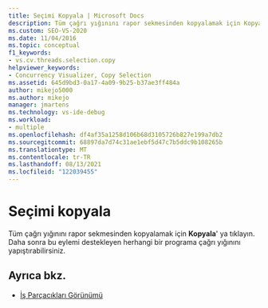 ```yaml
---
title: Seçimi Kopyala | Microsoft Docs
description: Tüm çağrı yığınını rapor sekmesinden kopyalamak için Kopyala ' ya tıklayın. Daha sonra bu eylemi destekleyen herhangi bir programa çağrı yığınını yapıştırabilirsiniz.
ms.custom: SEO-VS-2020
ms.date: 11/04/2016
ms.topic: conceptual
f1_keywords:
- vs.cv.threads.selection.copy
helpviewer_keywords:
- Concurrency Visualizer, Copy Selection
ms.assetid: 645d9bd3-0a17-4a09-9b25-b37ae3ff484a
author: mikejo5000
ms.author: mikejo
manager: jmartens
ms.technology: vs-ide-debug
ms.workload:
- multiple
ms.openlocfilehash: df4af35a1258d106b68d3105726b827e199a7db2
ms.sourcegitcommit: 68897da7d74c31ae1ebf5d47c7b5ddc9b108265b
ms.translationtype: MT
ms.contentlocale: tr-TR
ms.lasthandoff: 08/13/2021
ms.locfileid: "122039455"
---
```

# <a name="copy-selection"></a>Seçimi kopyala
Tüm çağrı yığınını rapor sekmesinden kopyalamak için **Kopyala**' ya tıklayın. Daha sonra bu eylemi destekleyen herhangi bir programa çağrı yığınını yapıştırabilirsiniz.

## <a name="see-also"></a>Ayrıca bkz.
- [İş Parçacıkları Görünümü](../profiling/threads-view-parallel-performance.md)